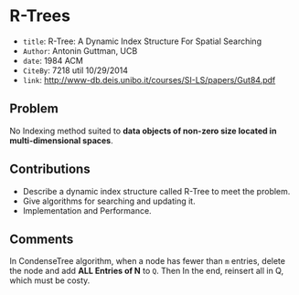 # R-Trees

* `title`: R-Tree: A Dynamic Index Structure For Spatial Searching
* `Author`: Antonin Guttman, UCB
* `date`: 1984 ACM
* `CiteBy`: 7218 util 10/29/2014
* `link`: http://www-db.deis.unibo.it/courses/SI-LS/papers/Gut84.pdf

## Problem

No Indexing method suited to **data objects of non-zero size located in multi-dimensional spaces**.

## Contributions

* Describe a dynamic index structure called R-Tree to meet the problem.
* Give algorithms for searching and updating it.
* Implementation and Performance.

## Comments

In CondenseTree algorithm, when a node has fewer than `m` entries,
delete the node and add **ALL Entries of N** to `Q`.
Then In the end, reinsert all in Q, which must be costy.
